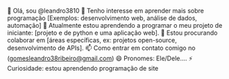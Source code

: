 👋 Olá, sou @leandro3810
 👀 Tenho interesse em aprender mais sobre programação [Exemplos: desenvolvimento web, análise de dados, automação]
 🌱 Atualmente estou aprendendo a programar o meu projeto de iniciante: [projeto e de python e uma aplicação web].
 💞️ Estou procurando colaborar em [áreas específicas, ex: projetos open-source, desenvolvimento de APIs].
📫 Como entrar em contato comigo no (gomesleandro38ribeiro@gmail.com)
😄 Pronomes: Ele/Dele....
⚡ Curiosidade: estou aprendendo programação de site
